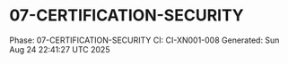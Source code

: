 # 07-CERTIFICATION-SECURITY
Phase: 07-CERTIFICATION-SECURITY
CI: CI-XN001-008
Generated: Sun Aug 24 22:41:27 UTC 2025
